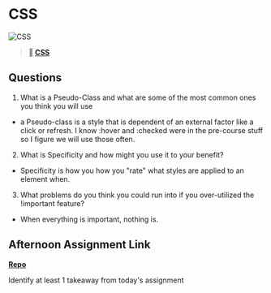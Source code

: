 # CSS

![CSS](https://bcw.blob.core.windows.net/public/cssUnit/1411879719053976)

> **📖 [CSS](https://codeworksacademy.com/fs-student-guide/resources/wk1/03-CSS)**

## Questions

1. What is a Pseudo-Class and what are some of the most common ones you think you will use

- a Pseudo-class is a style that is dependent of an external factor like a click or refresh. I know :hover and :checked were in the pre-course stuff so I figure we will use those often. 

2. What is Specificity and how might you use it to your benefit?

- Specificity is how you how you "rate" what styles are applied to an element when.

3. What problems do you think you could run into if you over-utilized the !important feature?

- When everything is important, nothing is.

## Afternoon Assignment Link

**[Repo](https://github.com/coelallen/<ASSIGNMENT_REPO>)**

Identify at least 1 takeaway from today's assignment
